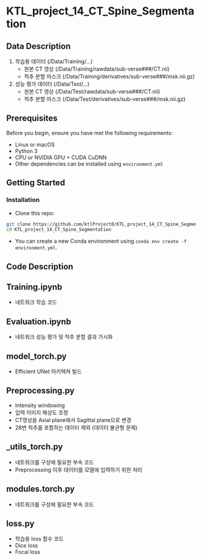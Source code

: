 # KTL_project_14_CT_Spine_Segmentation

## Data Description

1. 학습용 데이터 (/Data/Training/...)
   - 원본 CT 영상 (/Data/Training/rawdata/sub-verse###/CT.nii)
   - 척추 분할 마스크 (/Data/Training/derivatives/sub-verse###/msk.nii.gz)
3. 성능 평가 데이터 (/Data/Test/...)
   - 원본 CT 영상 (/Data/Test/rawdata/sub-verse###/CT.nii)
   - 척추 분할 마스크 (/Data/Test/derivatives/sub-verse###/msk.nii.gz)
## Prerequisites
Before you begin, ensure you have met the following requirements:
- Linux or macOS
- Python 3
- CPU or NVIDIA GPU + CUDA CuDNN
- Other dependencies can be installed using `environment.yml`
  
## Getting Started
### Installation

- Clone this repo:
```bash
git clone https://github.com/ktlProject0/KTL_project_14_CT_Spine_Segmentation.git
cd KTL_project_14_CT_Spine_Segmentation
```
 - You can create a new Conda environment using `conda env create -f environment.yml`.
   
## Code Description
## Training.ipynb
  - 네트워크 학습 코드
## Evaluation.ipynb
  - 네트워크 성능 평가 및 척추 분할 결과 가시화
## model_torch.py
  - Efficient UNet 아키텍쳐 빌드
## Preprocessing.py
  - Intensity windowing
  - 입력 이미지 해상도 조정
  - CT영상을 Axial plane에서 Sagittal plane으로 변경
  - 28번 척추를 포함하는 데이터 제외 (데이터 불균형 문제)
## _utils_torch.py
  - 네트워크를 구성에 필요한 부속 코드
  - Preprocessing 이후 데이터를 모델에 입력하기 위한 처리
## modules.torch.py
  - 네트워크를 구성에 필요한 부속 코드
## loss.py
  - 학습용 loss 함수 코드
  - Dice loss
  - Focal loss

